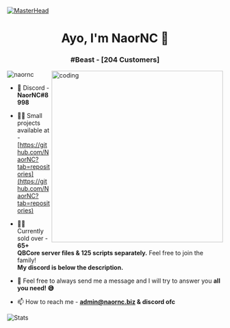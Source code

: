 [![MasterHead](https://developers.giphy.com/branch/master/static/api-512d36c09662682717108a38bbb5c57d.gif)](https://google.com/)
<h1 align="center">Ayo, I'm NaorNC 👋</h1>
<h3 align="center">#Beast - [204 Customers]</h3>
<img align="right" alt="coding" width="400" src="https://cdn.dribbble.com/users/1162077/screenshots/3848914/programmer.gif">
<p align="left"> <img src="https://komarev.com/ghpvc/?username=naornc&label=Profile%20views&color=0e75b6&style=flat" alt="naornc" /> </p>

- 🍒 Discord - **NaorNC#8998**

- 👨‍💻 Small projects available at - [https://github.com/NaorNC?tab=repositories](https://github.com/NaorNC?tab=repositories)

- 👨‍💼 Currently sold over - **65+ QBCore server files & 125 scripts separately.** Feel free to join the family! <br>
**My discord is below the description.**</br>

- 💬 Feel free to always send me a message and I will try to answer you **all you need! 😅**

- 📫 How to reach me - **admin@naornc.biz & discord ofc**


![Stats](https://github-readme-stats.vercel.app/api?username=NaorNC&theme=cobalt&show_icons=true)

